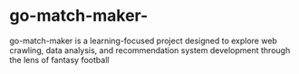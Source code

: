 # go-match-maker-
go-match-maker is a learning-focused project designed to explore web crawling, data analysis, and recommendation system development through the lens of fantasy football
